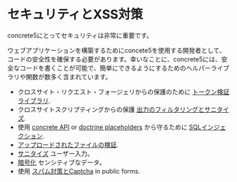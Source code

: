 # セキュリティとXSS対策

concrete5にとってセキュリティは非常に重要です。

ウェブアプリケーションを構築するためにconcete5を使用する開発者として、コードの安全性を確保する必要があります。幸いなことに、concrete5には、安全なコードを書くことが可能で、簡単にできるようにするためのヘルパーライブラリや関数が数多く含まれています。

- クロスサイト・リクエスト・フォージェリからの保護のために [トークン検証ライブラリ](https://documentation.concrete5.org/developers/security/protecting-against-csrf-with-token-validation).
- クロスサイトスクリプティングからの保護 [出力のフィルタリングとサニタイズ](https://documentation.concrete5.org/developers/security/protecting-against-xss-with-output-sanitization).
- 使用 [concrete API](https://documentation.concrete5.org/developers/security/guarding-against-sql-injection) or [doctrine placeholders](https://www.doctrine-project.org/projects/doctrine-dbal/en/latest/reference/query-builder.html#security-safely-preventing-sql-injection) から守るために [SQLインジェクション](https://en.wikipedia.org/wiki/SQL_injection).
- [アップロードされたファイルの検証](https://documentation.concrete5.org/developers/security/validating-file-uploads).
- [サニタイズ](https://documentation.concrete5.org/developers/security/sanitizing-user-input) ユーザー入力。
- [暗号化](https://documentation.concrete5.org/developers/security/encryption-service) センシティブなデータ。
- 使用 [スパム対策とCaptcha](https://documentation.concrete5.org/developers/security/anti-spam-and-captcha) in public forms.


